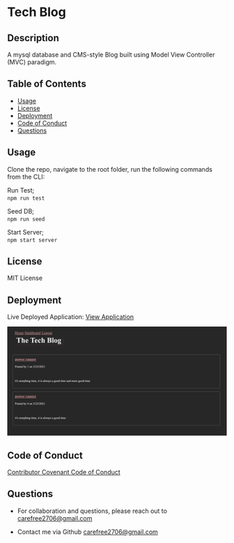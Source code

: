 # Tech Blog

## Description 


A mysql database and CMS-style Blog built using Model View Controller (MVC) paradigm.

## Table of Contents 

* [Usage](#usage)
* [License](#license)
* [Deployment](#deployment)
* [Code of Conduct](#code-of-conduct)
* [Questions](#questions)

## Usage 

Clone the repo, navigate to the root folder, run the following commands from the CLI:     

Run Test;    
`npm run test`     

Seed DB;   
`npm run seed`     

Start Server;     
`npm start server`     


## License

MIT License


## Deployment

Live Deployed Application: [View Application](https://dry-cove-74526.herokuapp.com/ "Live Deploy")      

![alt text](https://github.com/carefree2706/theTechBlog/blob/main/tech-blog.png)

## Code of Conduct

[Contributor Covenant Code of Conduct](https://www.contributor-covenant.org/version/2/0/code_of_conduct/code_of_conduct.md)

## Questions

* For collaboration and questions, please reach out to carefree2706@gmail.com

* Contact me via Github [carefree2706@gmail.com](http://github.com/carefree2706@gmail.com)

